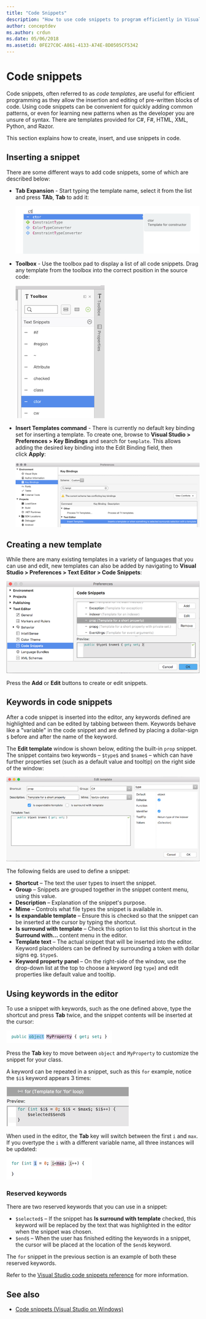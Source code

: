 ```yaml
---
title: "Code Snippets"
description: "How to use code snippets to program efficiently in Visual Studio for Mac"
author: conceptdev
ms.author: crdun
ms.date: 05/06/2018
ms.assetid: 0FE27C0C-A861-4133-A74E-8D0505CF5342
---
```


# Code snippets

Code snippets, often referred to as _code templates_, are useful for efficient programming as they allow the insertion and editing of pre-written blocks of code. Using code snippets can be convenient for quickly adding common patterns, or even for learning new patterns when as the developer you are unsure of syntax. There are templates provided for C#, F#, HTML, XML, Python, and Razor.

This section explains how to create, insert, and use snippets in code.

## Inserting a snippet

There are some different ways to add code snippets, some of which are described below:

* **Tab Expansion** - Start typing the template name, select it from the list and press **TAb**, **Tab** to add it:

  ![Tab Expansion in Code](media/source-editor-image13.png)

* **Toolbox** - Use the toolbox pad to display a list of all code snippets. Drag any template from the toolbox into the correct position in the source code:

  [![Code snippets in Toolbox](media/source-editor-image14-sml.png)](media/source-editor-image14.png#lightbox)

* **Insert Templates command** - There is currently no default key binding set for inserting a template. To create one, browse to **Visual Studio > Preferences > Key Bindings** and search for `template`. This allows adding the desired key binding into the Edit Binding field, then click **Apply**:

  ![Inset Template command](media/source-editor-image15.png)

## Creating a new template

While there are many existing templates in a variety of languages that you can use and edit, new templates can also be added by navigating to **Visual Studio > Preferences > Text Editor > Code Snippets**:

![Inset new template](media/source-editor-image12.png)

Press the **Add** or **Edit** buttons to create or edit snippets.

## Keywords in code snippets

After a code snippet is inserted into the editor, any keywords defined are highlighted and can be edited by tabbing between them. Keywords behave like a "variable" in the code snippet and are defined by placing a dollar-sign `$` before and after the name of the keyword. 

The **Edit template** window is shown below, editing the built-in `prop` snippet. The snippet contains two keywords &ndash; `$type$` and `$name$` &ndash; which can have further properties set (such as a default value and tooltip) on the right side of the window:

![Edit template window](media/source-editor-image12z.png)

The following fields are used to define a snippet:

- **Shortcut** &ndash; The text the user types to insert the snippet.
- **Group** &ndash; Snippets are grouped together in the snippet content menu, using this value.
- **Description** &ndash; Explanation of the snippet's purpose.
- **Mime** &ndash; Controls what file types the snippet is available in.
- **Is expandable template** &ndash; Ensure this is checked so that the snippet can be inserted at the cursor by typing the shortcut.
- **Is surround with template** &ndash; Check this option to list this shortcut in the **Surround with...** content menu in the editor.
- **Template text** &ndash; The actual snippet that will be inserted into the editor. Keyword placeholders can be defined by surrounding a token with dollar signs eg. `$type$`.
- **Keyword property panel** &ndash; On the right-side of the window, use the drop-down list at the top to choose a keyword (eg `type`) and edit properties like default value and tooltip.

## Using keywords in the editor

To use a snippet with keywords, such as the one defined above, type the shortcut and press **Tab** twice, and the snippet contents will be inserted at the cursor:

![Inserted snippet showing keywords](media/source-editor-image12a.png)

Press the **Tab** key to move between `object` and `MyProperty` to customize the snippet for your class.

A keyword can be repeated in a snippet, such as this `for` example, notice the `$i$` keyword appears 3 times:

![Snippet template with repeated keywords](media/source-editor-image12b.png)

When used in the editor, the **Tab** key will switch between the first `i` and `max`. If you overtype the `i` with a different variable name, all three instances will be updated:

![Inserted snippet showing multiple keywords](media/source-editor-image12c.png)

### Reserved keywords

There are two reserved keywords that you can use in a snippet:

- `$selected$` &ndash; If the snippet has **Is surround with template** checked, this keyword will be replaced by the text that was highlighted in the editor when the snippet was chosen.
- `$end$` &ndash; When the user has finished editing the keywords in a snippet, the cursor will be placed at the location of the `$end$` keyword.

The `for` snippet in the previous section is an example of both these reserved keywords.

Refer to the [Visual Studio code snippets reference](/visualstudio/ide/code-snippets-schema-reference#keywords) for more information.

## See also

* [Code snippets (Visual Studio on Windows)](/visualstudio/ide/code-snippets)